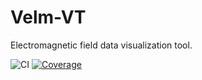 # Velm-VT

Electromagnetic field data visualization tool.

![CI](https://github.com/cianleypoldt/Velm-VT/actions/workflows/ci.yml/badge.svg)
[![Coverage](https://codecov.io/gh/cianleypoldt/Velm-VT/branch/main/graph/badge.svg)](https://codecov.io/gh/cianleypoldt/Velm-VT)

